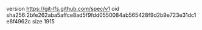 version https://git-lfs.github.com/spec/v1
oid sha256:2bfe262aba5affce8ad5f9fdd0550084ab565428f9d2b9e723e31dc1e8f4962c
size 1915
